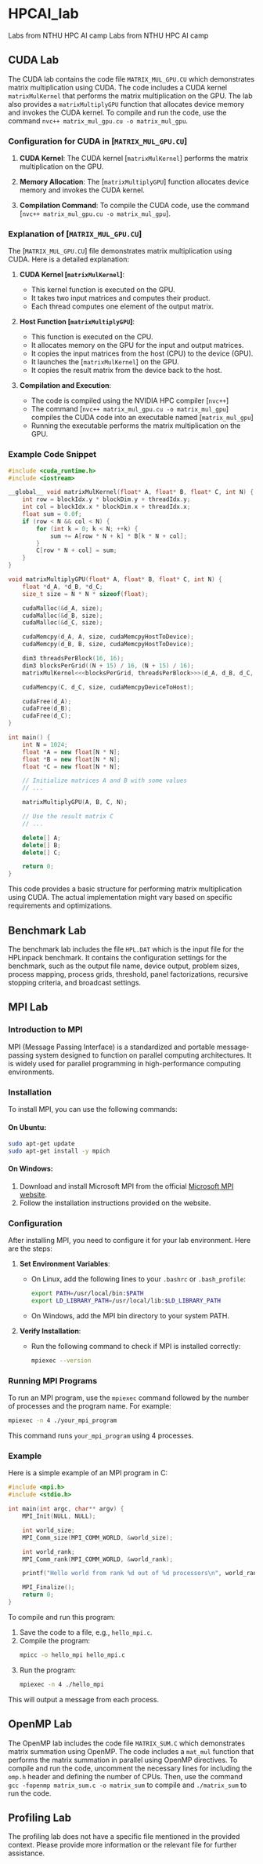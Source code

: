 # HPCAI_lab
Labs from NTHU HPC AI camp
Labs from NTHU HPC AI camp

## CUDA Lab
The CUDA lab contains the code file `MATRIX_MUL_GPU.CU` which demonstrates matrix multiplication using CUDA. The code includes a CUDA kernel `matrixMulKernel` that performs the matrix multiplication on the GPU. The lab also provides a `matrixMultiplyGPU` function that allocates device memory and invokes the CUDA kernel. To compile and run the code, use the command `nvc++ matrix_mul_gpu.cu -o matrix_mul_gpu`.

### Configuration for CUDA in [`MATRIX_MUL_GPU.CU`]

1. **CUDA Kernel**: The CUDA kernel [`matrixMulKernel`] performs the matrix multiplication on the GPU.

2. **Memory Allocation**: The [`matrixMultiplyGPU`] function allocates device memory and invokes the CUDA kernel.

3. **Compilation Command**: To compile the CUDA code, use the command [`nvc++ matrix_mul_gpu.cu -o matrix_mul_gpu`].

### Explanation of [`MATRIX_MUL_GPU.CU`]

The [`MATRIX_MUL_GPU.CU`] file demonstrates matrix multiplication using CUDA. Here is a detailed explanation:

1. **CUDA Kernel [`matrixMulKernel`]**:
    - This kernel function is executed on the GPU.
    - It takes two input matrices and computes their product.
    - Each thread computes one element of the output matrix.

2. **Host Function [`matrixMultiplyGPU`]**:
    - This function is executed on the CPU.
    - It allocates memory on the GPU for the input and output matrices.
    - It copies the input matrices from the host (CPU) to the device (GPU).
    - It launches the [`matrixMulKernel`] on the GPU.
    - It copies the result matrix from the device back to the host.

3. **Compilation and Execution**:
    - The code is compiled using the NVIDIA HPC compiler [`nvc++`]
    - The command [`nvc++ matrix_mul_gpu.cu -o matrix_mul_gpu`] compiles the CUDA code into an executable named [`matrix_mul_gpu`]
    - Running the executable performs the matrix multiplication on the GPU.

### Example Code Snippet


```cpp
#include <cuda_runtime.h>
#include <iostream>

__global__ void matrixMulKernel(float* A, float* B, float* C, int N) {
    int row = blockIdx.y * blockDim.y + threadIdx.y;
    int col = blockIdx.x * blockDim.x + threadIdx.x;
    float sum = 0.0f;
    if (row < N && col < N) {
        for (int k = 0; k < N; ++k) {
            sum += A[row * N + k] * B[k * N + col];
        }
        C[row * N + col] = sum;
    }
}

void matrixMultiplyGPU(float* A, float* B, float* C, int N) {
    float *d_A, *d_B, *d_C;
    size_t size = N * N * sizeof(float);

    cudaMalloc(&d_A, size);
    cudaMalloc(&d_B, size);
    cudaMalloc(&d_C, size);

    cudaMemcpy(d_A, A, size, cudaMemcpyHostToDevice);
    cudaMemcpy(d_B, B, size, cudaMemcpyHostToDevice);

    dim3 threadsPerBlock(16, 16);
    dim3 blocksPerGrid((N + 15) / 16, (N + 15) / 16);
    matrixMulKernel<<<blocksPerGrid, threadsPerBlock>>>(d_A, d_B, d_C, N);

    cudaMemcpy(C, d_C, size, cudaMemcpyDeviceToHost);

    cudaFree(d_A);
    cudaFree(d_B);
    cudaFree(d_C);
}

int main() {
    int N = 1024;
    float *A = new float[N * N];
    float *B = new float[N * N];
    float *C = new float[N * N];

    // Initialize matrices A and B with some values
    // ...

    matrixMultiplyGPU(A, B, C, N);

    // Use the result matrix C
    // ...

    delete[] A;
    delete[] B;
    delete[] C;

    return 0;
}
```

This code provides a basic structure for performing matrix multiplication using CUDA. The actual implementation might vary based on specific requirements and optimizations.







## Benchmark Lab
The benchmark lab includes the file `HPL.DAT` which is the input file for the HPLinpack benchmark. It contains the configuration settings for the benchmark, such as the output file name, device output, problem sizes, process mapping, process grids, threshold, panel factorizations, recursive stopping criteria, and broadcast settings.


## MPI Lab

### Introduction to MPI
MPI (Message Passing Interface) is a standardized and portable message-passing system designed to function on parallel computing architectures. It is widely used for parallel programming in high-performance computing environments.

### Installation
To install MPI, you can use the following commands:

#### On Ubuntu:
```sh
sudo apt-get update
sudo apt-get install -y mpich
```

#### On Windows:
1. Download and install Microsoft MPI from the official [Microsoft MPI website](https://docs.microsoft.com/en-us/message-passing-interface/microsoft-mpi).
2. Follow the installation instructions provided on the website.

### Configuration
After installing MPI, you need to configure it for your lab environment. Here are the steps:

1. **Set Environment Variables**:
   - On Linux, add the following lines to your `.bashrc` or `.bash_profile`:
     ```sh
     export PATH=/usr/local/bin:$PATH
     export LD_LIBRARY_PATH=/usr/local/lib:$LD_LIBRARY_PATH
     ```
   - On Windows, add the MPI bin directory to your system PATH.

2. **Verify Installation**:
   - Run the following command to check if MPI is installed correctly:
     ```sh
     mpiexec --version
     ```

### Running MPI Programs
To run an MPI program, use the `mpiexec` command followed by the number of processes and the program name. For example:

```sh
mpiexec -n 4 ./your_mpi_program
```

This command runs `your_mpi_program` using 4 processes.

### Example
Here is a simple example of an MPI program in C:

```c
#include <mpi.h>
#include <stdio.h>

int main(int argc, char** argv) {
    MPI_Init(NULL, NULL);

    int world_size;
    MPI_Comm_size(MPI_COMM_WORLD, &world_size);

    int world_rank;
    MPI_Comm_rank(MPI_COMM_WORLD, &world_rank);

    printf("Hello world from rank %d out of %d processors\n", world_rank, world_size);

    MPI_Finalize();
    return 0;
}
```

To compile and run this program:

1. Save the code to a file, e.g., `hello_mpi.c`.
2. Compile the program:
   ```sh
   mpicc -o hello_mpi hello_mpi.c
   ```
3. Run the program:
   ```sh
   mpiexec -n 4 ./hello_mpi
   ```

This will output a message from each process.




## OpenMP Lab
The OpenMP lab includes the code file `MATRIX_SUM.C` which demonstrates matrix summation using OpenMP. The code includes a `mat_mul` function that performs the matrix summation in parallel using OpenMP directives. To compile and run the code, uncomment the necessary lines for including the `omp.h` header and defining the number of CPUs. Then, use the command `gcc -fopenmp matrix_sum.c -o matrix_sum` to compile and `./matrix_sum` to run the code.

## Profiling Lab
The profiling lab does not have a specific file mentioned in the provided context. Please provide more information or the relevant file for further assistance.
